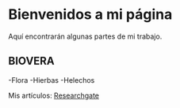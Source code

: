 # Bienvenidos a mi página

Aquí encontrarán algunas partes de mi trabajo.

## BIOVERA
-Flora
  -Hierbas
  -Helechos

Mis artículos:
[Researchgate](https://www.researchgate.net/profile/Jorge_Gomez-Diaz)
